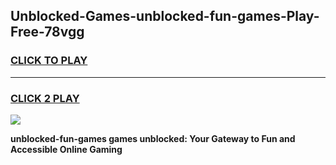 
## Unblocked-Games-unblocked-fun-games-Play-Free-78vgg
<h3>
<a href="https://premium76.site?title=unblocked-fun-games&ref=20M">CLICK TO PLAY</a></h3>
<hr>

<h3>
<a href="https://premium76.site?title=unblocked-fun-games&ref=20M">CLICK 2 PLAY</a>
  
</h3>

<a href="https://premium76.site?title=unblocked-fun-games&ref=19M"><img src="https://clearcache.store/games.png"></a>


**unblocked-fun-games games unblocked: Your Gateway to Fun and Accessible Online Gaming**
